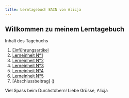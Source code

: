 ```yaml
---
title: Lerntagebuch BAIN von Alicja 
---
```


## Willkommen zu meinem Lerntagebuch

Inhalt des Tagebuchs

1. [Einführungsartikel](_posts/Einfuehrungsartikel.md)
2. [Lerneinheit N°1](_posts/Lerneinheit1.md)
3. [Lerneinheit N°2](_posts/Lerneinheit2.md)
4. [Lerneinheit N°3](_posts/Lerneinheit3.md)
5. [Lerneinheit N°4](_posts/Lerneinheit4.md)
6. [Lerneinheit N°5](_posts/Lerneinheit5.md)
7. [Abschlussbeitrag] ()

Viel Spass beim Durchstöbern!
Liebe Grüsse, Alicja
